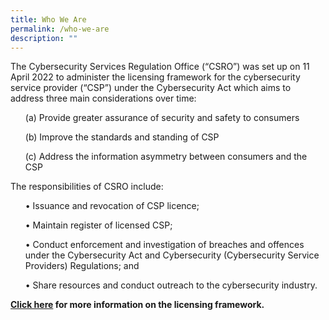```yaml
---
title: Who We Are
permalink: /who-we-are
description: ""
---
```

The Cybersecurity Services Regulation Office (“CSRO”) was set up on 11 April 2022 to administer the licensing framework for the cybersecurity service provider (“CSP”) under the Cybersecurity Act which aims to address three main considerations over time:
<ol>(a)	Provide greater assurance of security and safety to consumers</ol>
<ol>(b)	Improve the standards and standing of CSP</ol>
<ol>(c)	Address the information asymmetry between consumers and the CSP</ol>

The responsibilities of CSRO include:
<ol>•	Issuance and revocation of CSP licence;</ol> 
<ol>•	Maintain register of licensed CSP;</ol>
<ol>•	Conduct enforcement and investigation of breaches and offences under the Cybersecurity Act and Cybersecurity (Cybersecurity Service Providers) Regulations; and</ol>
<ol>•	Share resources and conduct outreach to the cybersecurity industry.</ol>


<b>[Click here](/how-to/apply-for-licence/about) for more information on the licensing framework.</b>